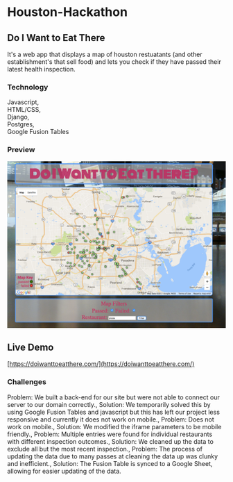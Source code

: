 # Houston-Hackathon

## Do I Want to Eat There
It's a web app that displays a map of houston restuatants (and other establishment's that sell food) and lets you check if they have passed their latest health inspection.

### Technology
Javascript,   
HTML/CSS,  
Django,  
Postgres,  
Google Fusion Tables

### Preview
![Doiwanttoeatthere.com](/preview.png)

## Live Demo
[https://doiwanttoeatthere.com/](https://doiwanttoeatthere.com/)

### Challenges
Problem: We built a back-end for our site but were not able to connect our server to our domain correctly.,
Solution: We temporarily solved this by using Google Fusion Tables and javascript but this has left our project less responsive and currently it does not work on mobile.,
Problem: Does not work on mobile.,
Solution: We modified the iframe parameters to be mobile friendly.,
Problem: Multiple entries were found for individual restaurants with different inspection outcomes.,
Solution: We cleaned up the data to exclude all but the most recent inspection.,
Problem: The process of updating the data due to many passes at cleaning the data up was clunky and inefficient.,
Solution: The Fusion Table is synced to a Google Sheet, allowing for easier updating of the data.
